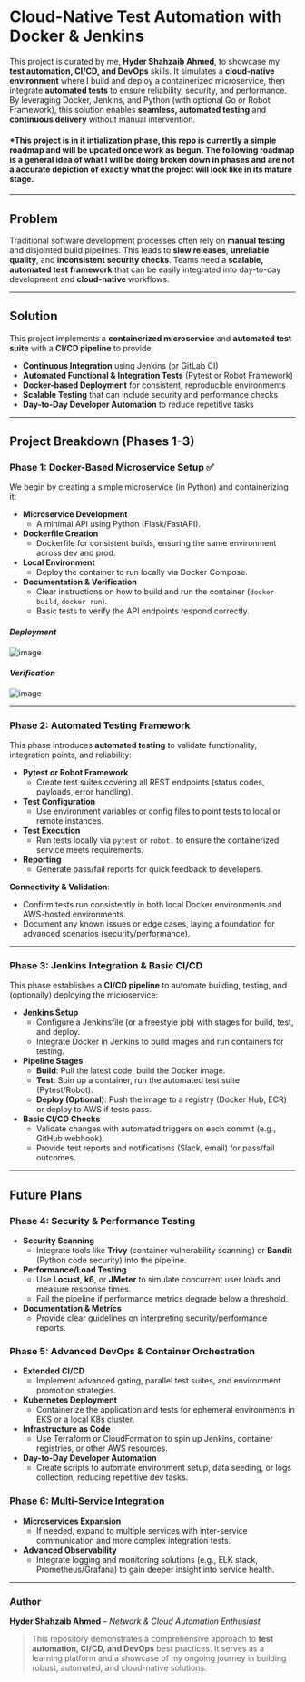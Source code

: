 # Cloud-Native Test Automation with Docker & Jenkins  
This project is curated by me, **Hyder Shahzaib Ahmed**, to showcase my **test automation, CI/CD, and DevOps** skills. It simulates a **cloud-native environment** where I build and deploy a containerized microservice, then integrate **automated tests** to ensure reliability, security, and performance. By leveraging Docker, Jenkins, and Python (with optional Go or Robot Framework), this solution enables **seamless, automated testing** and **continuous delivery** without manual intervention.

#### *This project is in it intialization phase, this repo is currently a simple roadmap and will be updated once work as begun. The following roadmap is a general idea of what I will be doing broken down in phases and are not a accurate depiction of exactly what the project will look like in its mature stage.
---

## Problem  
Traditional software development processes often rely on **manual testing** and disjointed build pipelines. This leads to **slow releases**, **unreliable quality**, and **inconsistent security checks**. Teams need a **scalable, automated test framework** that can be easily integrated into day-to-day development and **cloud-native** workflows.

---

## Solution  
This project implements a **containerized microservice** and **automated test suite** with a **CI/CD pipeline** to provide:  
- **Continuous Integration** using Jenkins (or GitLab CI)  
- **Automated Functional & Integration Tests** (Pytest or Robot Framework)  
- **Docker-based Deployment** for consistent, reproducible environments  
- **Scalable Testing** that can include security and performance checks  
- **Day-to-Day Developer Automation** to reduce repetitive tasks

---

## Project Breakdown (Phases 1-3)

### Phase 1: Docker-Based Microservice Setup ✅
We begin by creating a simple microservice (in Python) and containerizing it:  
- **Microservice Development**  
  - A minimal API using Python (Flask/FastAPI).
- **Dockerfile Creation**  
  - Dockerfile for consistent builds, ensuring the same environment across dev and prod.  
- **Local Environment**  
  - Deploy the container to run locally via Docker Compose.  
- **Documentation & Verification**  
  - Clear instructions on how to build and run the container (`docker build`, `docker run`).  
  - Basic tests to verify the API endpoints respond correctly.
#### *Deployment*
![image](https://github.com/user-attachments/assets/69e48ffa-c0cc-444b-9810-ddd3e3e05ba7)

#### *Verification*
![image](https://github.com/user-attachments/assets/aa118d0c-039b-4290-95f4-069967f87c1f)

---

### Phase 2: Automated Testing Framework
This phase introduces **automated testing** to validate functionality, integration points, and reliability:  
- **Pytest or Robot Framework**  
  - Create test suites covering all REST endpoints (status codes, payloads, error handling).  
- **Test Configuration**  
  - Use environment variables or config files to point tests to local or remote instances.  
- **Test Execution**  
  - Run tests locally via `pytest` or `robot.` to ensure the containerized service meets requirements.  
- **Reporting**  
  - Generate pass/fail reports for quick feedback to developers.  

**Connectivity & Validation**:  
- Confirm tests run consistently in both local Docker environments and AWS-hosted environments.  
- Document any known issues or edge cases, laying a foundation for advanced scenarios (security/performance).

---

### Phase 3: Jenkins Integration & Basic CI/CD
This phase establishes a **CI/CD pipeline** to automate building, testing, and (optionally) deploying the microservice:  
- **Jenkins Setup**  
  - Configure a Jenkinsfile (or a freestyle job) with stages for build, test, and deploy.  
  - Integrate Docker in Jenkins to build images and run containers for testing.  
- **Pipeline Stages**  
  - **Build**: Pull the latest code, build the Docker image.  
  - **Test**: Spin up a container, run the automated test suite (Pytest/Robot).  
  - **Deploy (Optional)**: Push the image to a registry (Docker Hub, ECR) or deploy to AWS if tests pass.  
- **Basic CI/CD Checks**  
  - Validate changes with automated triggers on each commit (e.g., GitHub webhook).  
  - Provide test reports and notifications (Slack, email) for pass/fail outcomes.

---

## Future Plans  

### Phase 4: Security & Performance Testing  
- **Security Scanning**  
  - Integrate tools like **Trivy** (container vulnerability scanning) or **Bandit** (Python code security) into the pipeline.  
- **Performance/Load Testing**  
  - Use **Locust**, **k6**, or **JMeter** to simulate concurrent user loads and measure response times.  
  - Fail the pipeline if performance metrics degrade below a threshold.  
- **Documentation & Metrics**  
  - Provide clear guidelines on interpreting security/performance reports.

### Phase 5: Advanced DevOps & Container Orchestration  
- **Extended CI/CD**  
  - Implement advanced gating, parallel test suites, and environment promotion strategies.  
- **Kubernetes Deployment**  
  - Containerize the application and tests for ephemeral environments in EKS or a local K8s cluster.  
- **Infrastructure as Code**  
  - Use Terraform or CloudFormation to spin up Jenkins, container registries, or other AWS resources.  
- **Day-to-Day Developer Automation**  
  - Create scripts to automate environment setup, data seeding, or logs collection, reducing repetitive dev tasks.

### Phase 6: Multi-Service Integration  
- **Microservices Expansion**  
  - If needed, expand to multiple services with inter-service communication and more complex integration tests.  
- **Advanced Observability**  
  - Integrate logging and monitoring solutions (e.g., ELK stack, Prometheus/Grafana) to gain deeper insight into service health.

---

### Author  
**Hyder Shahzaib Ahmed** – *Network & Cloud Automation Enthusiast*

> This repository demonstrates a comprehensive approach to **test automation, CI/CD, and DevOps** best practices. It serves as a learning platform and a showcase of my ongoing journey in building robust, automated, and cloud-native solutions.
